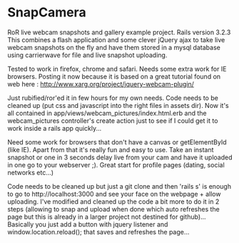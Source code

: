 SnapCamera
==========

RoR live webcam snapshots and gallery example project. Rails version 3.2.3
This combines a flash application and some clever jQuery ajax to take live webcam snapshots on the fly and have them stored in a mysql database using
carrierwave for file and live snapshot uploading.

Tested to work in firefox, chrome and safari. Needs some extra work for IE browsers.
Posting it now because it is based on a great tutorial found on web here :
 http://www.xarg.org/project/jquery-webcam-plugin/

Just rubified/ror'ed it in few hours for my own needs. Code needs to be cleaned up (put css and javascript into the right files in assets dir). Now it's all contained in
app/views/webcam_pictures/index.html.erb and the webcam_pictures controller's create action just to see if I could get it to work inside a rails app quickly...

Need some work for browsers that don't have a canvas or getElementById (like IE).
Apart from that it's really fun and easy to use. Take an instant snapshot or one in 3 seconds delay live from your cam and have it uploaded in one go to your webserver ;).
Great start for profile pages (dating, social networks etc...)

Code needs to be cleaned up but just a git clone and then 'rails s' is enough to go to http://localhost:3000 and see your face on the webpage + allow uploading. I've
modified and cleaned up the code a bit more to do it in 2 steps (allowing to snap and upload when done which auto refreshes the page but this is already in a larger project not destined
for github)...
Basically you just add a button with jquery listener and window.location.reload(); that saves and refreshes the page...

